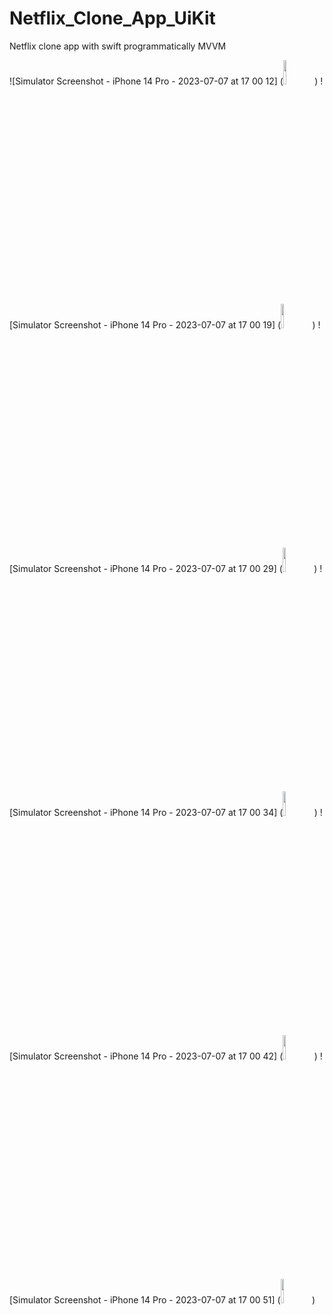 # Netflix_Clone_App_UiKit
Netflix clone app with swift programmatically MVVM

![Simulator Screenshot - iPhone 14 Pro - 2023-07-07 at 17 00 12]
(<img src="https://github.com/aliaydogdu000/Netflix_Clone_App_UiKit/assets/86653103/02532173-c545-4f6d-a90d-e64db9353964"  width="10%" height="10%">)
![Simulator Screenshot - iPhone 14 Pro - 2023-07-07 at 17 00 19]
(<img src="https://github.com/aliaydogdu000/Netflix_Clone_App_UiKit/assets/86653103/793c3ac2-efa8-4af7-9f1c-e4850498e6e2"  width="10%" height="10%">)
![Simulator Screenshot - iPhone 14 Pro - 2023-07-07 at 17 00 29]
(<img src="https://github.com/aliaydogdu000/Netflix_Clone_App_UiKit/assets/86653103/52f09392-1f48-424b-b378-3bfdc1256195"  width="10%" height="10%">)
![Simulator Screenshot - iPhone 14 Pro - 2023-07-07 at 17 00 34]
(<img src="https://github.com/aliaydogdu000/Netflix_Clone_App_UiKit/assets/86653103/c087025a-2d4a-4bde-8dd4-13d21a98ce84"  width="10%" height="10%">)
![Simulator Screenshot - iPhone 14 Pro - 2023-07-07 at 17 00 42]
(<img src="https://github.com/aliaydogdu000/Netflix_Clone_App_UiKit/assets/86653103/b0afb5d4-40d4-402b-982c-6cc2258e0715"  width="10%" height="10%">)
![Simulator Screenshot - iPhone 14 Pro - 2023-07-07 at 17 00 51]
(<img src="https://github.com/aliaydogdu000/Netflix_Clone_App_UiKit/assets/86653103/25496642-7d69-4ab5-a72d-d2580d96d755"  width="10%" height="10%">)

